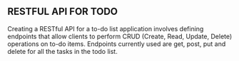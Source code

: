 ## RESTFUL API FOR TODO 
Creating a RESTful API for a to-do list application involves defining endpoints that allow clients to perform CRUD (Create, Read, Update, Delete) operations on to-do items. Endpoints currently used are get, post, put and delete for all the tasks in the todo list.
